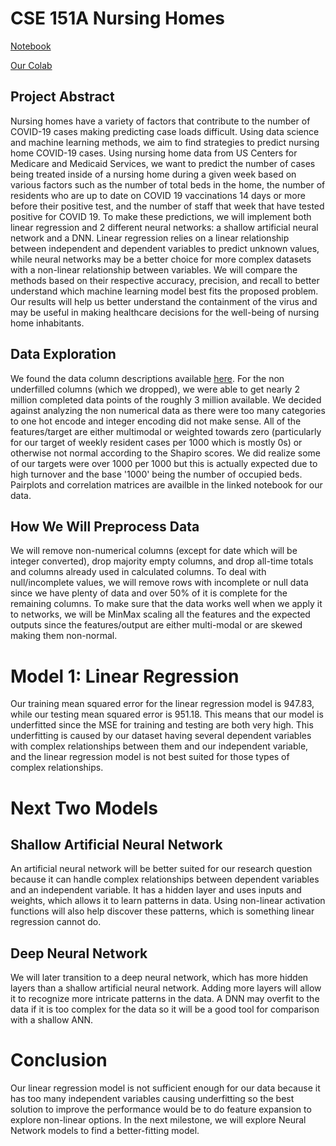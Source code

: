 # CSE 151A Nursing Homes
[Notebook](https://github.com/Preellis/151A-Nursing-Homes/blob/main/main.ipynb)

[Our Colab](https://colab.research.google.com/drive/1v6JM4J46na728U9QQtk0ckYcxExGIDF8?usp=sharing)


## Project Abstract
Nursing homes have a variety of factors that contribute to the number of COVID-19 cases making predicting case loads difficult. Using data science and machine learning methods, we aim to find strategies to predict nursing home COVID-19 cases. Using nursing home data from US Centers for Medicare and Medicaid Services, we want to predict the number of cases being treated inside of a nursing home during a given week based on various factors such as the number of total beds in the home, the number of residents who are up to date on COVID 19 vaccinations 14 days or more before their positive test, and the number of staff that week that have tested positive for COVID 19. To make these predictions, we will implement both linear regression and 2 different neural networks: a shallow artificial neural network and a DNN. Linear regression relies on a linear relationship between independent and dependent variables to predict unknown values, while neural networks may be a better choice for more complex datasets with a non-linear relationship between variables. We will compare the methods based on their respective accuracy, precision, and recall to better understand which machine learning model best fits the proposed problem. Our results will help us better understand the containment of the virus and may be useful in making healthcare decisions for the well-being of nursing home inhabitants.

## Data Exploration

We found the data column descriptions available [here](https://data.cms.gov/sites/default/files/2023-08/COVID-19%20Nursing%20Home%20Data%20Dictionary.pdf). For the non underfilled columns (which we dropped), we were able to get nearly 2 million completed data points of the roughly 3 million available. We decided against analyzing the non numerical data as there were too many categories to one hot encode and integer encoding did not make sense. All of the features/target are either multimodal or weighted towards zero (particularly for our target of weekly resident cases per 1000 which is mostly 0s) or otherwise not normal according to the Shapiro scores. We did realize some of our targets were over 1000 per 1000 but this is actually expected due to high turnover and the base '1000' being the number of occupied beds. Pairplots and correlation matrices are availble in the linked notebook for our data. 

## How We Will Preprocess Data
We will remove non-numerical columns (except for date which will be integer converted), drop majority empty columns, and drop all-time totals and columns already used in calculated columns. To deal with null/incomplete values, we will remove rows with incomplete or null data since we have plenty of data and over 50% of it is complete for the remaining columns. To make sure that the data works well when we apply it to networks, we will be MinMax scaling all the features and the expected outputs since the features/output are either multi-modal or are skewed making them non-normal.

# Model 1: Linear Regression
Our training mean squared error for the linear regression model is 947.83, while our testing mean squared error is 951.18. This means that our model is underfitted since the MSE for training and testing are both very high. This underfitting is caused by our dataset having several dependent variables with complex relationships between them and our independent variable, and the linear regression model is not best suited for those types of complex relationships.

# Next Two Models
## Shallow Artificial Neural Network
An artificial neural network will be better suited for our research question because it can handle complex relationships between dependent variables and an independent variable. It has a hidden layer and uses inputs and weights, which allows it to learn patterns in data. Using non-linear activation functions will also help discover these patterns, which is something linear regression cannot do.
## Deep Neural Network
We will later transition to a deep neural network, which has more hidden layers than a shallow artificial neural network. Adding more layers will allow it to recognize more intricate patterns in the data. A DNN may overfit to the data if it is too complex for the data so it will be a good tool for comparison with a shallow ANN.
# Conclusion
Our linear regression model is not sufficient enough for our data because it has too many independent variables causing underfitting so the best solution to improve the performance would be to do feature expansion to explore non-linear options. In the next milestone, we will explore Neural Network models to find a better-fitting model. 
